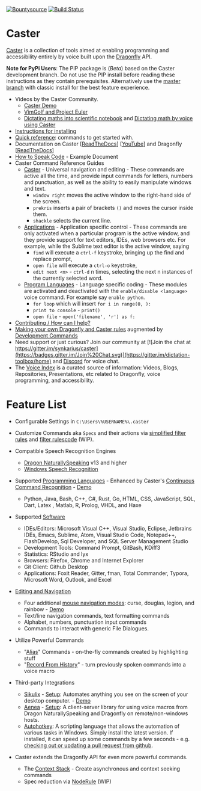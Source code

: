 [![Bountysource](https://www.bountysource.com/badge/team?team_id=caster-dictation&style=bounties_posted)](https://www.bountysource.com/teams/caster-dictation/bounties?utm_source=Bountysource&utm_medium=shield&utm_campaign=bounties_posted) [![Build Status](https://travis-ci.org/dictation-toolbox/Caster.svg?branch=develop)](https://travis-ci.org/dictation-toolbox/Caster)

# Caster

[Caster](https://github.com/dictation-toolbox/Caster) is a collection of tools aimed at enabling programming and accessibility entirely by voice built upon the [Dragonfly](https://github.com/dictation-toolbox/dragonfly) API.

**Note for PyPi Users**: The PIP package is (_Beta_) based on the Caster development branch. Do not use the PIP install before reading these instructions as they contain prerequisites.
Alternatively use the [master branch](https://github.com/dictation-toolbox/Caster) with classic install for  the best feature experience.


- Videos by the Caster Community.
  - [Caster Demo](https://www.youtube.com/watch?v=oIwh3z2jXD4)
  - [VimGolf and Project Euler](https://www.youtube.com/watch?v=T1bKAqDhH_E)
  - [Dictating maths into scientific notebook](https://www.youtube.com/watch?v=oq8EoPu0cGY&t=3s) and [Dictating math by voice using Caster](https://www.youtube.com/watch?v=z-iHvPmjcas)
- [Instructions for installing](https://github.com/dictation-toolbox/Caster/blob/develop/castervoice/doc/Installation.md)
- [Quick reference](CasterQuickReference0.5.8.pdf): commands to get started with.
- Documentation on Caster [[ReadTheDocs](https://caster.readthedocs.io/en/latest/)] [[YouTube](https://www.youtube.com/channel/UC2qZzmCj_5ZKkTa3i9X1LCg)] and Dragonfly [[ReadTheDocs](https://dragonfly2.readthedocs.io/en/latest/)] 
- [How to Speak Code](https://caster.readthedocs.io/en/latest/caster/doc/readthedocs/examples/speaking/examples1/) - Example Document
- Caster Command Reference Guides 
  - [Caster](https://github.com/dictation-toolbox/Caster/blob/develop/CasterQuickReference.pdf) - Universal navigation and editing - These commands are active all the time, and provide input commands for letters, numbers and punctuation, as well as the ability to easily manipulate windows and text. 
    - `window right` moves the active window to the right-hand side of the screen.
    - `prekris` inserts a pair of brackets `()` and moves the cursor inside them.
    - `shackle` selects the current line.
  - [Applications](https://github.com/dictation-toolbox/Caster/blob/develop/castervoice/doc/readthedocs/Application_Commands_Quick_Reference.md) - Application specific control - These commands are only activated when a particular program is the active window, and they provide support for text editors, IDEs, web browsers etc. For example, while the Sublime text editor is the active window, saying
    - `find` will execute a `ctrl-f` keystroke, bringing up the find and replace prompt,
    - `open file` will execute a `ctrl-o` keystroke,
    - `edit next <n>` - `ctrl-d` n times, selecting the next n instances of the currently selected word.
  - [Program Languages](https://github.com/dictation-toolbox/Caster/blob/develop/castervoice/doc/readthedocs/CCR_languages_Quick_Reference.md) - Language specific coding - These modules are activated and deactivated with the `enable/disable <language>` voice command. For example say `enable python`. 
    - `for loop` which will insert `for i in range(0, ):`
    - `print to console` - `print()`
    - `open file` -  `open('filename', 'r') as f:`
- [Contributing / How can I help?](https://github.com/dictation-toolbox/Caster/blob/develop/castervoice/doc/Contributing.md)
- [Making your own Dragonfly and Caster rules](https://caster.readthedocs.io/en/latest/caster/doc/readthedocs/examples/Rule%20Construction/) augmented by [Development Commands](https://github.com/dictation-toolbox/Caster/blob/develop/castervoice/doc/readthedocs/CCR_languages_Quick_Reference.md#development)
- Need support or just curious? Join our community at [![Join the chat at https://gitter.im/synkarius/caster](https://badges.gitter.im/Join%20Chat.svg)](https://gitter.im/dictation-toolbox/home) and [Discord](https://discord.gg/9eAAsCJ) for voice chat.
- The [Voice Index](https://github.com/dictation-toolbox/Caster/blob/develop/castervoice/doc/readthedocs/Voice_Index.md) is a curated source of information: Videos, Blogs, Repositories, Presentations, etc related to Dragonfly, voice programming, and accessibility.

# Feature List

- Configurable Settings in `C:\Users\%USERNAME%\.caster`

- Customize Commands aka `Specs` and their actions via [simplified filter rules](https://caster.readthedocs.io/en/latest/caster/doc/readthedocs/CCR/#rule-filters-simplified) and [filter rules](https://caster.readthedocs.io/en/latest/caster/doc/readthedocs/examples/rules/Caster%20Rules/#rule-filters)[code](https://github.com/dictation-toolbox/caster/tree/master/caster/user/filters/examples) (WIP).

- Compatible Speech Recognition Engines

  - [Dragon NaturallySpeaking](https://www.nuance.com/dragon.html) v13 and higher
  - [Windows Speech Recognition](https://support.microsoft.com/en-us/help/17208/windows-10-use-speech-recognition)

- Supported [Programming Languages](https://github.com/dictation-toolbox/Caster/blob/develop/castervoice/doc/readthedocs/CCR_languages_Quick_Reference.md) - Enhanced by Caster's [Continuous Command Recognition](https://caster.readthedocs.io/en/latest/caster/doc/readthedocs/CCR/) - [Demo](https://www.youtube.com/watch?v=Obdegwr_LFc&index=5&list=PLV6JPhkq1x8LHu02YefhUU9rXiB2PK8tc)

  - Python, Java, Bash, C++, C#, Rust, Go, HTML, CSS, JavaScript, SQL, Dart, Latex , Matlab, R, Prolog, VHDL, and Haxe

- Supported [Software](https://github.com/dictation-toolbox/Caster/blob/develop/castervoice/doc/readthedocs/Application_Commands_Quick_Reference.md) 

  - IDEs/Editors: Microsoft Visual C++, Visual Studio, Eclipse, Jetbrains IDEs, Emacs, Sublime, Atom, Visual Studio Code, Notepad++, FlashDevelop, Sql Developer, and SQL Server Management Studio
  - Development Tools: Command Prompt, GitBash, KDiff3
  - Statistics: RStudio and lyx
  - Browsers: Firefox, Chrome and Internet Explorer
  - Git Client:  Github Desktop 
  - Applications: Foxit Reader, Gitter, fman, Total Commander, Typora, Microsoft Word, Outlook, and Excel

- [Editing and Navigation](https://github.com/dictation-toolbox/Caster/blob/develop/CasterQuickReference.pdf)

  - Four additional [mouse navigation modes](https://caster.readthedocs.io/en/latest/caster/doc/readthedocs/Mouse/): curse, douglas, legion, and rainbow - [Demo](https://www.youtube.com/watch?v=UISjQBMmQ-I&feature=youtu.be)
  - Text/line navigation commands, text formatting commands
  - Alphabet, numbers, punctuation input commands
  - Commands to interact with generic File Dialogues.

- Utilize Powerful Commands

  - "[Alias](https://caster.readthedocs.io/en/latest/caster/doc/readthedocs/Alias/)" Commands - on-the-fly commands created by highlighting stuff
  - "[Record From History](https://www.youtube.com/watch?v=wWDtsrIQ1pc&list=PLV6JPhkq1x8LHu02YefhUU9rXiB2PK8tc)" - turn previously spoken commands into a voice macro 

- Third-party Integrations

  - [Sikulix](http://sikulix.com/) - [Setup](https://github.com/dictation-toolbox/Caster/blob/develop/castervoice/doc/readthedocs/Sikuli.md): Automates anything you see on the screen of your desktop computer. - [Demo](https://youtu.be/RFdsD2OgDzk?list=PLV6JPhkq1x8LHu02YefhUU9rXiB2PK8tc&t=512)
  - [Aenea](https://github.com/dictation-toolbox/aenea) - [Setup](https://github.com/dictation-toolbox/Caster/blob/develop/castervoice/doc/readthedocs/Aenea.md): A client-server library for using voice macros from Dragon NaturallySpeaking and Dragonfly on remote/non-windows hosts.
  - [Autohotkey](https://www.autohotkey.com/): A scripting language that allows the automation of various tasks in Windows. Simply install the latest version. If installed, it can speed up some commands by a few seconds - e.g. [checking out or updating a pull request from github](https://caster.readthedocs.io/en/latest/readthedocs/Application_Commands_Quick_Reference/#google-chrome).

- Caster extends the Dragonfly API for even more powerful commands.

  - The [Context Stack](https://caster.readthedocs.io/en/latest/caster/doc/readthedocs/ContextStack/) - Create asynchronous and context seeking commands
  - Spec reduction via [NodeRule](https://caster.readthedocs.io/en/latest/caster/doc/readthedocs/NodeRule/) (WIP)

  

